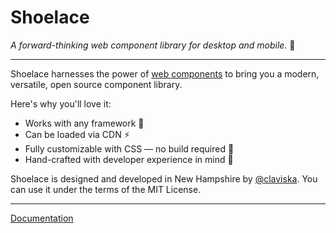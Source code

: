 # Shoelace

_A forward-thinking web component library for desktop and mobile._ 🥾

---

Shoelace harnesses the power of [web components](#web-components) to bring you a modern, versatile, open source component library. 

Here's why you'll love it:

- Works with any framework 🧩
- Can be loaded via CDN ⚡️
- Fully customizable with CSS — no build required 🎨
- Hand-crafted with developer experience in mind 📐

Shoelace is designed and developed in New Hampshire by [@claviska](https://twitter.com/claviska). You can use it under the terms of the MIT License.

---

[Documentation](https://shoelace.style)